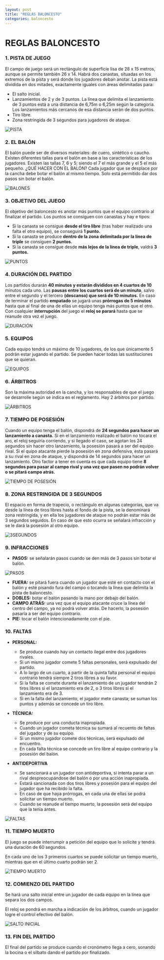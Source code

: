 ```yaml
---
layout: post
title: "REGLAS BALONCESTO"
categories: baloncesto
---
```


# REGLAS BALONCESTO

### 1. PISTA DE JUEGO

El campo de juego será un rectángulo de superficie lisa de 28 x 15 metros, aunque se permite también 26 x 14.
Habrá dos canastas, situadas en los extremos de la pista y será donde los jugadores deban anotar.
La pista está dividida en dos mitades, exactamente iguales con áreas delimitadas para:

- El salto inicial.
- Lanzamientos de 2 y de 3 puntos. La línea que delimita el lanzamiento de 3 puntos está a una distancia de 6,75m o 6,25m según la categoría. Los lanzamientos más cercanos de esa distancia serán de dos puntos.
- Tiro libre.
- Zona restringida de 3 segundos para jugadores de ataque.

![PISTA](https://danieledufis.github.io/images_text/baloncesto_pista.jpg)

### 2. EL BALÓN

El balón puede ser de diversos materiales: de cuero, sintético o caucho.
Existen diferentes tallas para el balón en base a las características de los jugadores. Existen las tallas 7, 6 y 5; siendo el 7 el más grande y el 5 el más pequeño.
¿QUÉ HACER CON EL BALÓN?
Cada jugador que se desplace por la cancha debe botar el balón al mismo tiempo. Solo está permitido dar dos pasos sin botar el balón.

![BALONES](https://danieledufis.github.io/images_text/baloncesto_balones.jpg)

### 3. OBJETIVO DEL JUEGO

El objetivo del baloncesto es anotar más puntos que el equipo contrario al finalizar el partido.
Los puntos se consiguen con canastas y hay e tipos:

- Si la canasta se consigue **desde el tiro libre** (tras haber realizado una falta el otro equipo), se conseguirá **1 punto.**
- Si la canasta se produce **dentro de la zona delimitada por la línea de triple** se consiguen **2 puntos.**
- Si la canasta se consigue desde **más lejos de la línea de triple**, valdrá **3 puntos.**

![PUNTOS](https://danieledufis.github.io/images_text/baloncesto_puntos.jpg)

### 4. DURACIÓN DEL PARTIDO

Los partidos durarán **40 minutos y estarán divididos en 4 cuartos de 10** minutos cada uno.
Las **pausas entre los cuartos será de un minuto**, salvo entre el segundo y el tercero **(descanso) que será de 10 minutos.**
En caso de terminar el partido **empatado** se jugará unas **prórrogas de 5 minutos** hasta que al final de una de ellas un equipo tenga más puntos que el otro.
Con cualquier **interrupción** del juego el **reloj se parará** hasta que se reanude otra vez el juego.

![DURACIÓN](https://danieledufis.github.io/images_text/baloncesto_tiempo.png)

### 5. EQUIPOS

Cada equipo tendrá un máximo de 10 jugadores, de los que únicamente 5 podrán estar jugando el partido.
Se pueden hacer todas las sustituciones que se quieran.

![EQUIPOS](https://danieledufis.github.io/images_text/baloncesto_equipos.jpg)

### 6. ÁRBITROS

Son la máxima autoridad en la cancha, y los responsables de que el juego se desarrolle según se indica en el reglamento.
Hay 2 árbitros por partido.

![ÁRBITROS](https://danieledufis.github.io/images_text/baloncesto_arbitro.jpg)

### 7. TIEMPO DE POSESIÓN

Cuando un equipo tenga el balón, dispondrá de **24 segundos para hacer un lanzamiento a canasta.**
Si en el lanzamiento realizado el balón no tocara el aro, el reloj seguiría corriendo, y si llegado el caso, se agotan los 24 segundos sin hacer otro lanzamiento, la posesión pasará a ser del equipo rival.
Si el quipo atacante pierde la posesión en zona defensiva, esta pasará a su rival en zona de ataque, y dispondrá de 14 segundos para hacer un lanzamiento.
Otro factor a tener en cuenta es que cada equipo tiene **8 segundos para pasar al campo rival y una vez que pasen no podrán volver o se pitará campo atrás.**

![TIEMPO DE POSESIÓN](https://danieledufis.github.io/images_text/baloncetso_tiempo%20de%20posesion.png)

### 8. ZONA RESTRINGIDA DE 3 SEGUNDOS

El espacio en forma de trapecio, o rectángulo en algunas categorías, que va desde la línea de tiros libres hasta el fondo de la pista, se la denominará zona restringida, y en ella los jugadores de ataque no podrán estar más de 3 segundos seguidos.
En caso de que esto ocurra se señalará infracción y se le dará la posesión al otro equipo.

![3SEGUNDOS](https://danieledufis.github.io/images_text/baloncesto_zonrastringida.jpg)

### 9. INFRACCIONES

- **PASOS:** se señalarán pasos cuando se den más de 3 pasos sin botar el balón.

![PASOS](https://danieledufis.github.io/images_text/baloncesto_pasos.jpg)

- **FUERA:** se pitará fuera cuando un jugador que esté en contacto con el balón y esté pisando fura del campo o tocando la línea que delimita la pista de baloncesto.
- **DOBLES:** botar el balón pasando la mano por debajo del balón.
- **CAMPO ATRÁS:** una vez que el equipo atacante cruce la línea del centro del campo, ya no podrá volver atrás. De hacerlo, la posesión pasaría a ser del equipo contrario.
- **PIE:** tocar el balón intencionadamente con el pie.

### 10. FALTAS

- **PERSONAL:**

  - Se produce cuando hay un contacto ilegal entre dos jugadores rivales.
  - Si un mismo jugador comete 5 faltas personales, será expulsado del partido.
  - A lo largo de un cuarto, a partir de la quinta falta personal el equipo contrario tendrá siempre 2 tiros libres a su favor.
  - Si la falta se comete durante el lanzamiento de un jugador tendrán 2 tiros libres si el lanzamiento era de 2, o 3 tiros libres si el lanzamiento era de 3.
  - Si en la falta del lanzamiento, el jugador mete canasta; se suman los puntos y además se concede un tiro libre.

- **TÉCNICA:**

  - Se produce por una conducta inapropiada.
  - Cuando un jugador cometa técnica su sumará al recuento de faltas del jugador y de su equipo.
  - Si un mismo jugador comete dos técnicas, será expulsado del encuentro.
  - En cada falta técnica se concede un tiro libre al equipo contrario y la posesión del balón.

- **ANTIDEPORTIVA**
  - Se sancionará a un jugador con antideportiva, si intenta parar a un rival despreocupándose del balón o por una acción inapropiada.
  - Estará sancionada con dos tiros libres y posesión para el equipo del jugador que ha recibido la falta.
  - En caso de que haya prórrogas, en cada una de ellas se podrá solicitar un tiempo muerto.
  - Cuando se reanude el tiempo muerto, la posesión será del equipo que la tenía antes.

![FALTAS](https://danieledufis.github.io/images_text/baloncesto_faltas.jpg)

### 11. TIEMPO MUERTO

El juego se puede interrumpir a petición del equipo que lo solicite y tendrá una duración de 60 segundos.

En cada uno de los 3 primeros cuartos se puede solicitar un tiempo muerto, mientras que en el último cuarto podrán ser 2.

![TIEMPO MUERTO](https://danieledufis.github.io/images_text/baloncesto_tiempomuerto.jpg)

### 12. COMIENZO DEL PARTIDO

Se hará una salto inicial entre un jugador de cada equipo en la línea que separa los dos campos.

El reloj se pondrá en marcha a indicación de los árbitros, cuando un jugador logre el control efectivo del balón.

![SALTO INICIAL](https://danieledufis.github.io/images_text/balomcesto_saltoinicial.jpg)

### 13. FIN DEL PARTIDO

El final del partido se produce cuando el cronómetro llega a cero, sonando la bocina o el silbato dando el partido por finalizado.
